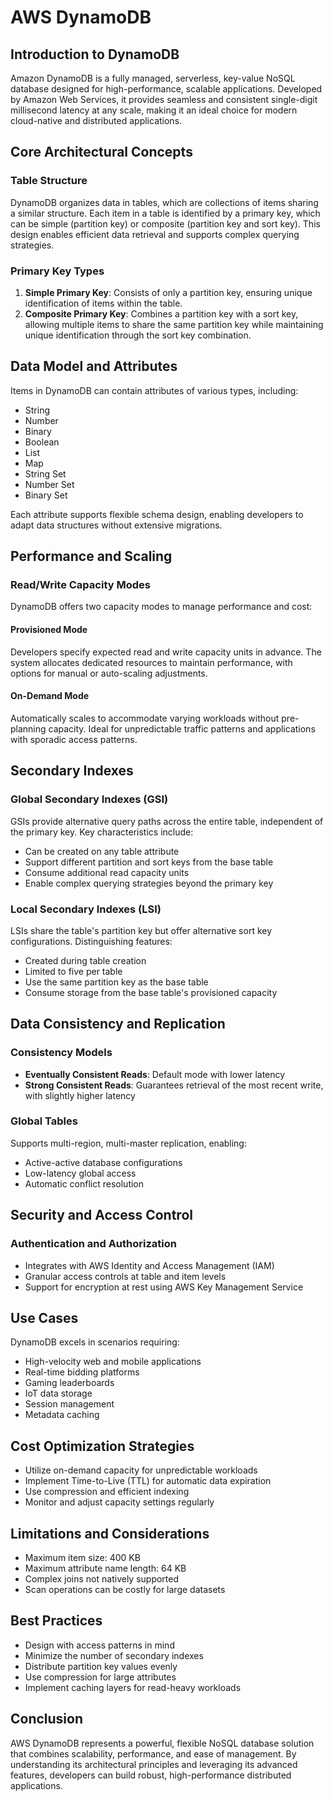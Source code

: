 # AWS DynamoDB

## Introduction to DynamoDB

Amazon DynamoDB is a fully managed, serverless, key-value NoSQL database designed for high-performance, scalable applications. Developed by Amazon Web Services, it provides seamless and consistent single-digit millisecond latency at any scale, making it an ideal choice for modern cloud-native and distributed applications.

## Core Architectural Concepts

### Table Structure
DynamoDB organizes data in tables, which are collections of items sharing a similar structure. Each item in a table is identified by a primary key, which can be simple (partition key) or composite (partition key and sort key). This design enables efficient data retrieval and supports complex querying strategies.

### Primary Key Types
1. **Simple Primary Key**: Consists of only a partition key, ensuring unique identification of items within the table.
2. **Composite Primary Key**: Combines a partition key with a sort key, allowing multiple items to share the same partition key while maintaining unique identification through the sort key combination.

## Data Model and Attributes

Items in DynamoDB can contain attributes of various types, including:
- String
- Number
- Binary
- Boolean
- List
- Map
- String Set
- Number Set
- Binary Set

Each attribute supports flexible schema design, enabling developers to adapt data structures without extensive migrations.

## Performance and Scaling

### Read/Write Capacity Modes
DynamoDB offers two capacity modes to manage performance and cost:

#### Provisioned Mode
Developers specify expected read and write capacity units in advance. The system allocates dedicated resources to maintain performance, with options for manual or auto-scaling adjustments.

#### On-Demand Mode
Automatically scales to accommodate varying workloads without pre-planning capacity. Ideal for unpredictable traffic patterns and applications with sporadic access patterns.

## Secondary Indexes

### Global Secondary Indexes (GSI)
GSIs provide alternative query paths across the entire table, independent of the primary key. Key characteristics include:
- Can be created on any table attribute
- Support different partition and sort keys from the base table
- Consume additional read capacity units
- Enable complex querying strategies beyond the primary key

### Local Secondary Indexes (LSI)
LSIs share the table's partition key but offer alternative sort key configurations. Distinguishing features:
- Created during table creation
- Limited to five per table
- Use the same partition key as the base table
- Consume storage from the base table's provisioned capacity

## Data Consistency and Replication

### Consistency Models
- **Eventually Consistent Reads**: Default mode with lower latency
- **Strong Consistent Reads**: Guarantees retrieval of the most recent write, with slightly higher latency

### Global Tables
Supports multi-region, multi-master replication, enabling:
- Active-active database configurations
- Low-latency global access
- Automatic conflict resolution

## Security and Access Control

### Authentication and Authorization
- Integrates with AWS Identity and Access Management (IAM)
- Granular access controls at table and item levels
- Support for encryption at rest using AWS Key Management Service

## Use Cases

DynamoDB excels in scenarios requiring:
- High-velocity web and mobile applications
- Real-time bidding platforms
- Gaming leaderboards
- IoT data storage
- Session management
- Metadata caching

## Cost Optimization Strategies

- Utilize on-demand capacity for unpredictable workloads
- Implement Time-to-Live (TTL) for automatic data expiration
- Use compression and efficient indexing
- Monitor and adjust capacity settings regularly

## Limitations and Considerations

- Maximum item size: 400 KB
- Maximum attribute name length: 64 KB
- Complex joins not natively supported
- Scan operations can be costly for large datasets

## Best Practices

- Design with access patterns in mind
- Minimize the number of secondary indexes
- Distribute partition key values evenly
- Use compression for large attributes
- Implement caching layers for read-heavy workloads

## Conclusion

AWS DynamoDB represents a powerful, flexible NoSQL database solution that combines scalability, performance, and ease of management. By understanding its architectural principles and leveraging its advanced features, developers can build robust, high-performance distributed applications.
